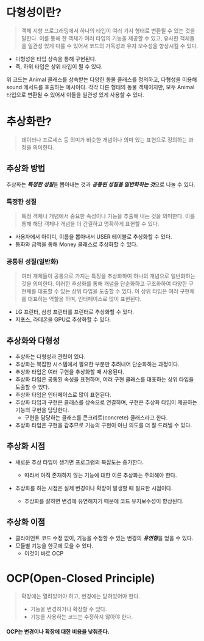 # 다형성이란?

>객체 지향 프로그래밍에서 하나의 타입이 여러 가지 형태로 변환될 수 있는 것을 말한다.
이를 통해 한 객체가 여러 타입의 기능을 제공할 수 있고,
유사한 객체들을 일관성 있게 다룰 수 있어서 코드의 가독성과 유지 보수성을 향상시킬 수 있다.

- 다형성은 타입 상속을 통해 구현된다.
- 즉, 하위 타입은 상위 타입이 될 수 있다.

위 코드는 Animal 클래스를 상속받는 다양한 동물 클래스를 정의하고, 다형성을 이용해 sound 메서드를 호출하는 예시이다.
각각 다른 형태의 동물 객체이지만, 모두 Animal 타입으로 변환될 수 있어서 이들을 일관성 있게 사용할 수 있다.

# 추상화란?

>데이터나 프로세스 등 의미가 비슷한 개념이나 의미 있는 표현으로 정의하는 과정을 의미한다.

## 추상화 방법
추상화는 ***특정한 성질***을 뽑아내는 것과 ***공통된 성질을 일반화하는 것***으로 나눌 수 있다.

### 특정한 성질

>특정 객체나 개념에서 중요한 속성이나 기능을 추출해 내는 것을 의미한다.
이를 통해 해당 객체나 개념을 더 간결하고 명확하게 표현할 수 있다.

- 사용자에서 아이디, 이름을 뽑아내서 USER 테이블로 추상화할 수 있다.
- 통화와 금액을 통해 Money 클래스로 추상화할 수 있다.

### 공통된 성질(일반화)

>여러 개체들이 공통으로 가지는 특징을 추상화하여 하나의 개념으로 일반화하는 것을 의미한다.
이러한 추상화를 통해 개념을 단순화하고 구조화하여 다양한 구현체를 대표할 수 있는 상위 타입을 도출할 수 있다.
이 상위 타입은 여러 구현체를 대표하는 역할을 하며, 인터페이스로 많이 표현된다.

- LG 프린터, 삼성 프린터를 프린터로 추상화할 수 있다.
- 지포스, 라데온을 GPU로 추상화할 수 있다.

## 추상화와 다형성

- 추상화는 다형성과 관련이 있다.
- 추상화는 복잡한 시스템에서 필요한 부분만 추려내어 단순화하는 과정이다.
- 추상화 타입은 여러 구현을 추상화할 때 사용된다.
- 추상화 타입은 공통된 속성을 표현하며, 여러 구현 클래스를 대표하는 상위 타입을 도출할 수 있다.
- 추상화 타입은 인터페이스로 많이 표현된다.
- 추상화 타입과 구현은 클래스를 상속으로 연결하며, 구현은 추상화 타입이 제공하는 기능의 구현을 담당한다.
    + 구현을 담당하는 클래스를 콘크리트(concrete) 클래스라고 한다.
- 추상화 타입은 구현을 감추므로 기능의 구현이 아닌 의도를 더 잘 드러낼 수 있다.

## 추상화 시점

- 새로운 추상 타입이 생기면 프로그램의 복잡도는 증가한다.
    + 따라서 아직 존재하지 않는 기능에 대한 이른 추상화는 주의해야 한다.

- 추상화를 하는 시점은 실제 변경이나 확장이 발생할 때 필요한 시점이다.
    + 추상화를 잘하면 변경에 유연해지기 때문에 코드 유지보수성이 향상된다.

## 추상화 이점

- 클라이언트 코드 수정 없이, 기능을 수정할 수 있는 변경의 ***유연함***을 얻을 수 있다.
- 모듈별 기능을 한곳에 모을 수 있다.
    - 이것이 바로 OCP

# OCP(Open-Closed Principle)

>확장에는 열려있어야 하고, 변경에는 닫혀있어야 한다.
> 
> - 기능을 변경하거나 확장할 수 있다.
> - 기능을 사용하는 코드는 수정하지 않아야 한다.

#### OCP는 변경이나 확장에 대한 비용을 낮춰준다. 